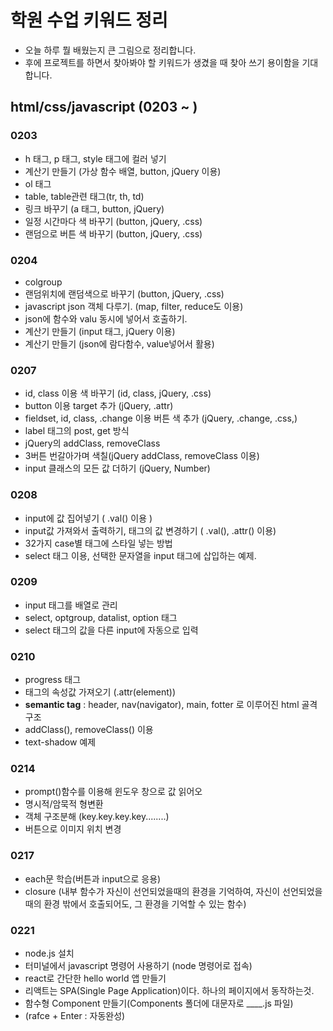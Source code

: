 # 학원 수업 키워드 정리
- 오늘 하루 뭘 배웠는지 큰 그림으로 정리합니다.
- 후에 프로젝트를 하면서 찾아봐야 할 키워드가 생겼을 때 찾아 쓰기 용이함을 기대합니다.

## html/css/javascript (0203 ~ )
### 0203
- h 태그, p 태그, style 태그에 컬러 넣기
- 계산기 만들기 (가상 함수 배열, button, jQuery 이용)
- ol 태그
- table, table관련 태그(tr, th, td)
- 링크 바꾸기 (a 태그, button, jQuery)
- 일정 시간마다 색 바꾸기 (button, jQuery, .css)
- 랜덤으로 버튼 색 바꾸기 (button, jQuery, .css)
### 0204
- colgroup
- 랜덤위치에 랜덤색으로 바꾸기 (button, jQuery, .css)
- javascript json 객체 다루기. (map, filter, reduce도 이용)
- json에 함수와 valu 동시에 넣어서 호출하기.
- 계산기 만들기 (input 태그, jQuery 이용)
- 계산기 만들기 (json에 람다함수, value넣어서 활용)
### 0207
- id, class 이용 색 바꾸기 (id, class, jQuery, .css)
- button 이용 target 추가 (jQuery, .attr)
- fieldset, id, class, .change 이용 버튼 색 추가 (jQuery, .change, .css,)
- label 태그의 post, get 방식
- jQuery의 addClass, removeClass
- 3버튼 번갈아가며 색칠(jQuery addClass, removeClass 이용)
- input 클래스의 모든 값 더하기 (jQuery, Number)
### 0208
- input에 값 집어넣기 ( .val() 이용 )
- input값 가져와서 출력하기, 태그의 값 변경하기 ( .val(), .attr() 이용)
- 32가지 case별 태그에 스타일 넣는 방법
- select 태그 이용, 선택한 문자열을 input 태그에 삽입하는 예제.
### 0209
- input 태그를 배열로 관리
- select, optgroup, datalist, option 태그
- select 태그의 값을 다른 input에 자동으로 입력
### 0210
- progress 태그
- 태그의 속성값 가져오기 (.attr(element))
- <strong>semantic tag</strong> : header, nav(navigator), main, fotter 로 이루어진 html 골격 구조
- addClass(), removeClass() 이용
- text-shadow 예제
### 0214
- prompt()함수를 이용해 윈도우 창으로 값 읽어오
- 명시적/암묵적 형변환
- 객체 구조분해 (key.key.key.key........)
- 버튼으로 이미지 위치 변경
### 0217
- each문 학습(버튼과 input으로 응용)
- closure (내부 함수가 자신이 선언되었을때의 환경을 기억하여, 자신이 선언되었을때의 환경 밖에서 호출되어도, 그 환경을 기억할 수 있는 함수)
### 0221
- node.js 설치
- 터미널에서 javascript 명령어 사용하기 (node 명령어로 접속)
- react로 간단한 hello world 앱 만들기
- 리액트는 SPA(Single Page Application)이다. 하나의 페이지에서 동작하는것.
- 함수형 Component 만들기(Components 폴더에 대문자로 ____.js 파일)
- (rafce + Enter : 자동완성)